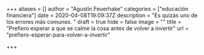 +++
aliases = []
author = "Agustín Feuerhake"
categories = ["educación financiera"]
date = 2020-04-08T19:09:37Z
description = "Es quizás uno de los errores más comunes. "
draft = true
hide = false
image = ""
title = "Prefiero esperar a que se calme la cosa antes de volver a invertir"
url = "prefiero-esperar-para-volver-a-invertir"

+++

